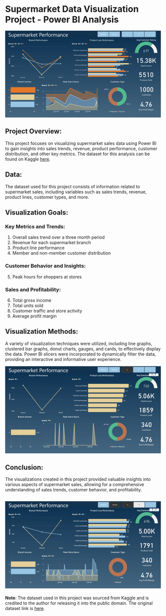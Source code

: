 # Supermarket Data Visualization Project - Power BI Analysis
![Power BI Dashboard](https://github.com/benmcmahon51/Supermarket_Power_BI_Dashboard/raw/main/dashboard_images/Supermarket%20Cover%20Photo.JPG)

## Project Overview:
This project focuses on visualizing supermarket sales data using Power BI to gain insights into sales trends, revenue, product performance, customer distribution, and other key metrics. The dataset for this analysis can be found on Kaggle [here](https://www.kaggle.com/datasets/aungpyaeap/supermarket-sales?select=supermarket_sales+-+Sheet1.csv).

## Data:
The dataset used for this project consists of information related to supermarket sales, including variables such as sales trends, revenue, product lines, customer types, and more.

## Visualization Goals:
### Key Metrics and Trends:
1. Overall sales trend over a three month period
2. Revenue for each supermarket branch
3. Product line performance
4. Member and non-member customer distribution

### Customer Behavior and Insights:
5. Peak hours for shoppers at stores

### Sales and Profitability:
6. Total gross income
7. Total units sold
8. Customer traffic and store activity
9. Average profit margin

## Visualization Methods:
A variety of visualization techniques were utilized, including line graphs, clustered bar graphs, donut charts, gauges, and cards, to effectively display the data. Power BI slicers were incorporated to dynamically filter the data, providing an interactive and informative user experience.

![Interactive Slicers](https://github.com/benmcmahon51/Supermarket_Power_BI_Dashboard/raw/main/dashboard_images/Supermarket_1.JPG)

## Conclusion:
The visualizations created in this project provided valuable insights into various aspects of supermarket sales, allowing for a comprehensive understanding of sales trends, customer behavior, and profitability.

![Detailed metrics for each supermarket branch](https://github.com/benmcmahon51/Supermarket_Power_BI_Dashboard/raw/main/dashboard_images/supermarket_2.JPG)
---

**Note**: The dataset used in this project was sourced from Kaggle and is credited to the author for releasing it into the public domain. The original dataset link is [here](https://www.kaggle.com/datasets/aungpyaeap/supermarket-sales?select=supermarket_sales+-+Sheet1.csv).

